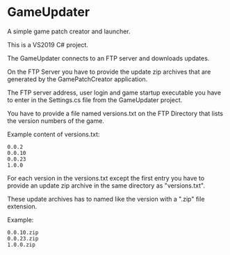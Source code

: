 # GameUpdater
A simple game patch creator and launcher.

This is a VS2019 C# project.

The GameUpdater connects to an FTP server and downloads updates.

On the FTP Server you have to provide the update zip archives that are generated by the GamePatchCreator application.

The FTP server address, user login and game startup executable you have to enter in the Settings.cs file from the GameUpdater project. 

You have to provide a file named versions.txt on the FTP Directory that lists the version numbers of the game.

Example content of versions.txt:

```
0.0.2
0.0.10
0.0.23
1.0.0
```

For each version in the versions.txt except the first entry you have to provide an update zip archive in the same directory as "versions.txt".

These update archives has to named like the version with a ".zip" file extension.

Example:
```
0.0.10.zip
0.0.23.zip
1.0.0.zip
```
